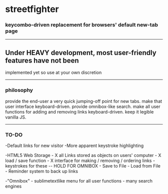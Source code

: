 # streetfighter
### keycombo-driven replacement for browsers' default new-tab page

---

## Under HEAVY development, most user-friendly features have not been 
implemented yet so use at your own discretion

---

### philosophy

provide the end-user a very quick jumping-off point for new tabs. make 
that user interface keyboard-driven. provide omnibox-like search. make 
all user functions for adding and removing links keyboard-driven. keep 
it legible vanilla JS. 

---

### TO-DO

-Default links for new visitor
-More apparent keystroke highlighting

-HTML5 Web Storage
	- X all Links stored as objects on users' computer
	- X load / save function 
	- X interface for making / removing / ordering links
		 - keystrokes for these -- HOLD FOR OMNIBOX
	- Save to File
	- Load from File
	- Reminder system to back up links

-"Omnibox" 
	- sublimetextlike menu for all user functions
	- many search engines
